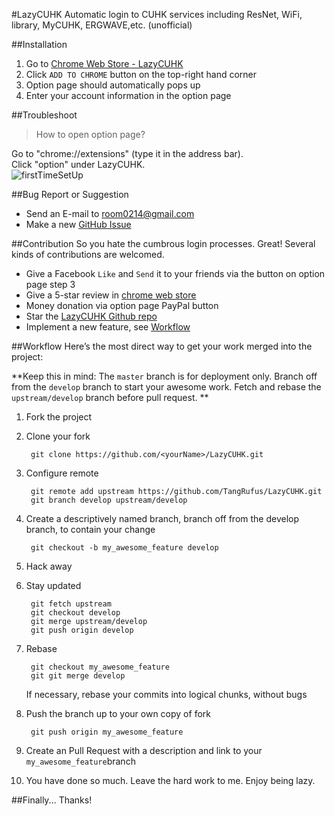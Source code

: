 #LazyCUHK
Automatic login to CUHK services including ResNet, WiFi, library, MyCUHK, ERGWAVE,etc. (unofficial)

##Installation
1. Go to [Chrome Web Store - LazyCUHK](https://chrome.google.com/webstore/detail/hhholmpehbnebpfklecipmcpkelnnabe)
2. Click `ADD TO CHROME` button on the top-right hand corner
3. Option page should automatically pops up 
4. Enter your account information in the option page

##Troubleshoot
> How to open option page?

Go to "chrome://extensions" (type it in the address bar).    
Click "option" under LazyCUHK.   
![firstTimeSetUp](https://raw.github.com/TangRufus/LazyCUHK/master/images/firstTimeSetUp.png)

##Bug Report or Suggestion
* Send an E-mail to <room0214@gmail.com>
* Make a new [GitHub Issue](https://github.com/TangRufus/LazyCUHK/issues)

##Contribution
So you hate the cumbrous login processes. Great!
Several kinds of contributions are welcomed.

* Give a Facebook `Like` and `Send` it to your friends via the button on option page step 3
* Give a 5-star review in [chrome web store](https://chrome.google.com/webstore/detail/hhholmpehbnebpfklecipmcpkelnnabe/reviews)
* Money donation via option page PayPal button
* Star the [LazyCUHK Github repo](https://github.com/TangRufus/LazyCUHK)
* Implement a new feature, see [Workflow](#workflow)

##Workflow
Here’s the most direct way to get your work merged into the project:

**Keep this in mind: The `master` branch is for deployment only.  Branch off from the `develop` branch to start your awesome work.  Fetch and rebase the `upstream/develop` branch before pull request. **


1. Fork the project
2. Clone your fork

		git clone https://github.com/<yourName>/LazyCUHK.git
3. Configure remote

		git remote add upstream https://github.com/TangRufus/LazyCUHK.git
		git branch develop upstream/develop
4. Create a descriptively named branch, branch off from the develop branch, to contain your change 

		git checkout -b my_awesome_feature develop
5. Hack away
6. Stay updated

		git fetch upstream
		git checkout develop
		git merge upstream/develop
		git push origin develop
7. Rebase

		git checkout my_awesome_feature
		git git merge develop
   If necessary, rebase your commits into logical chunks, without bugs
8. Push the branch up to your own copy of fork

		git push origin my_awesome_feature

9. Create an Pull Request with a description and link to your `my_awesome_feature`branch
10. You have done so much.  Leave the hard work to me.  Enjoy being lazy.  

##Finally...
Thanks! 
